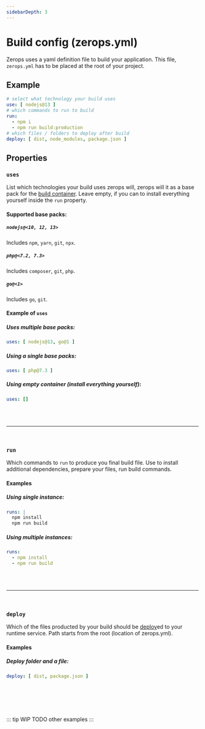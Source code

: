 ```yaml
---
sidebarDepth: 3
---
```


# Build config (zerops.yml)

Zerops uses a yaml definition file to build your application. This file, `zerops.yml` has to be placed at the root of your project.

## Example

```yaml
# select what technology your build uses
use: [ nodejs@13 ]
# which commands to run to build
run:
  - npm i
  - npm run build:production
# which files / folders to deploy after build
deploy: [ dist, node_modules, package.json ]
```

## Properties

### `uses`

List which technologies your build uses zerops will, zerops will it as a base pack for the [build container](). Leave empty, if you can to install everything yourself inside the `run` property.

#### Supported base packs:

##### `nodejs@<10, 12, 13>`
Includes `npm`, `yarn`, `git`, `npx`.

##### `php@<7.2, 7.3>`
Includes `composer`, `git`, `php`.

##### `go@<1>`
Includes `go`, `git`.

#### Example of `uses`

##### Uses multiple base packs:

```yaml
uses: [ nodejs@13, go@1 ]
```

##### Using a single base packs:
```yaml
uses: [ php@7.3 ]
```

##### Using empty container (install everything yourself):
```yaml
uses: []
```

<br />
<br />

---

<br />

### `run`

Which commands to `run` to produce you final build file. Use to install additional dependencies, prepare your files, run build commands.

#### Examples

##### Using single instance:

```yaml
runs: |
  npm install
  npm run build
```

##### Using multiple instances:

```yaml
runs:
  - npm install
  - npm run build
```

<br />
<br />

---

<br />

### `deploy`

Which of the files producted by your build should be [deploy]()ed to your runtime service. Path starts from the root (location of zerops.yml).

#### Examples

##### Deploy folder and a file:

```yaml
deploy: [ dist, package.json ]
```

<br/>
<br/>
<br/>
<br/>

::: tip WIP
TODO other examples
:::
